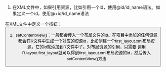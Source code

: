 1. 在XML文件中，如果引用资源，比如引用一个id，使用@id/id_name语法。如果定义一个id，使用@+id/id_name语法

在XML文件中定义一个按钮：
<Button
    android:id="@+id/button_1"
    android:layout_width="match_parent"
    android:layout_height="wrap_content"
    android:text="Button 1"
/>

2. setContentView()：一般都会传入一个布局文件的id。在项目中添加的任何资源都会在R文件中生成一个对应的资源id，比如创建一个first_layout.xml布局资源，它的id就添加到R文件中了。对布局资源的引用，只需要
调用R.layout.first_layout就可以得到first_layout.xml布局资源的id，然后传入setContentView()方法
